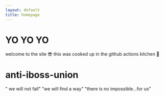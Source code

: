 ```yaml
---
layout: default
title: homepage
---
```


# YO YO YO

welcome to the site 😎 this was cooked up in the github actions kitchen 🍳  



# anti-iboss-union
" we will not fall"   "we will find a way"   "there is no impossible...for us"
